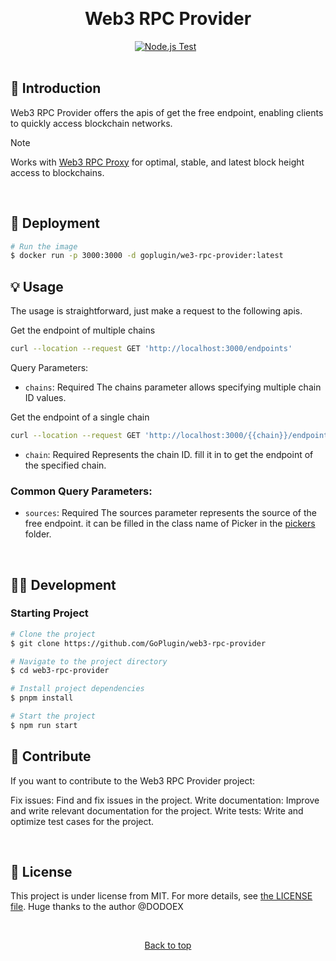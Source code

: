 <div align="center" id="top">

&#xa0;

</div>
<h1 align="center">Web3 RPC Provider</h1>
<div align="center">
  <a href="https://github.com/GoPlugin/web3-rpc-provider/actions/workflows/node.yml"><img alt="Node.js Test" src="https://github.com/GoPlugin/web3-rpc-provider/actions/workflows/node.yml/badge.svg"/></a>
  &#xa0;
</div>
<br>

## :dart: Introduction

Web3 RPC Provider offers the apis of get the free endpoint, enabling clients to quickly access blockchain networks.

> [!NOTE]
> Works with [Web3 RPC Proxy](https://github.com/GoPlugin/web3-rpc-proxy) for optimal, stable, and latest block height access to blockchains.

<br>

## :rocket: Deployment

```bash
# Run the image
$ docker run -p 3000:3000 -d goplugin/we3-rpc-provider:latest
```

## :bulb: Usage
The usage is straightforward, just make a request to the following apis.

Get the endpoint of multiple chains
```bash
curl --location --request GET 'http://localhost:3000/endpoints'
```

Query Parameters:

- `chains`: Required
    The chains parameter allows specifying multiple chain ID values.

Get the endpoint of a single chain
```bash
curl --location --request GET 'http://localhost:3000/{{chain}}/endpoints'
```

- `chain`: Required
    Represents the chain ID. fill it in to get the endpoint of the specified chain.

### Common Query Parameters:

- `sources`: Required
    The sources parameter represents the source of the free endpoint. it can be filled in the class name of Picker in the [pickers](src/pickers) folder.

<br>

## :technologist: Development

### Starting Project
```bash
# Clone the project
$ git clone https://github.com/GoPlugin/web3-rpc-provider

# Navigate to the project directory
$ cd web3-rpc-provider

# Install project dependencies
$ pnpm install

# Start the project
$ npm run start
```

## :busts_in_silhouette: Contribute
If you want to contribute to the Web3 RPC Provider project:

Fix issues: Find and fix issues in the project.
Write documentation: Improve and write relevant documentation for the project.
Write tests: Write and optimize test cases for the project.


<br>

## :memo: License
This project is under license from MIT. For more details, see [the LICENSE file](LICENSE).
Huge thanks to the author @DODOEX 

&#xa0;

<div align="center"><a href="#top">Back to top</a></div>
